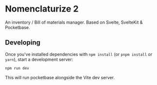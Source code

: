 # Nomenclaturize 2

An inventory / Bill of materials manager. Based on Svelte, SvelteKit & Pocketbase.

## Developing

Once you've installed dependencies with `npm install` (or `pnpm install` or `yarn`), start a development server:

```bash
npm run dev
```

This will run pocketbase alongside the Vite dev server.
